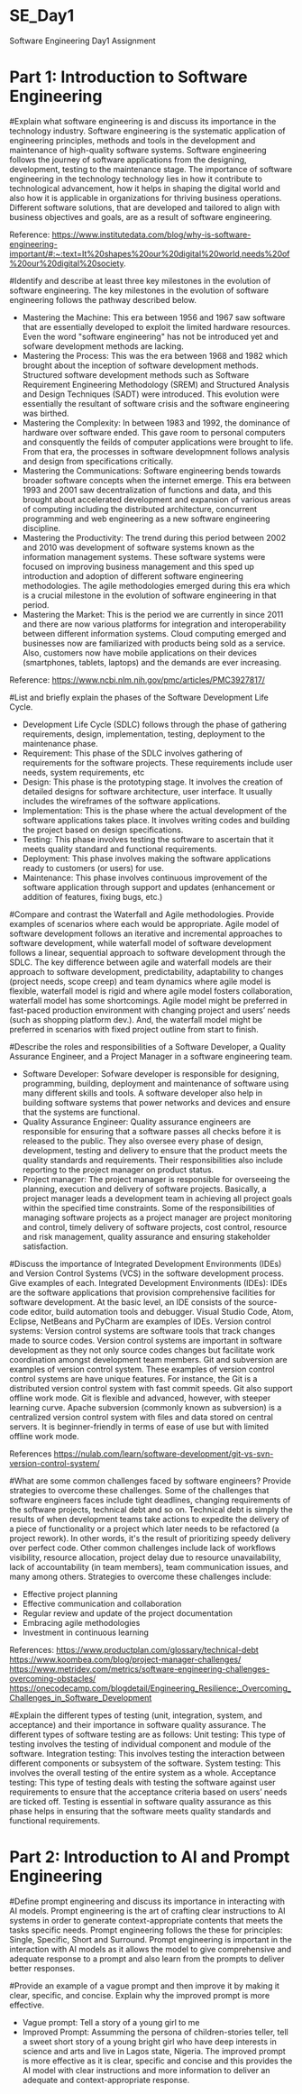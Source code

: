 # SE_Day1
Software Engineering Day1 Assignment

# Part 1: Introduction to Software Engineering

#Explain what software engineering is and discuss its importance in the technology industry.
Software engineering is the systematic application of engineering principles, methods and tools in the development and maintenance of high-quality software systems.
Software engineering follows the journey of software applications from the designing, development, testing to the maintenance stage. 
The importance of software engineering in the technology technology lies in how it contribute to technological advancement, how it helps in shaping the digital world and also how it is applicable in organizations for thriving business operations. Different software solutions, that are developed and tailored to align with business objectives and goals, are as a result of software engineering.

Reference:
https://www.institutedata.com/blog/why-is-software-engineering-important/#:~:text=It%20shapes%20our%20digital%20world,needs%20of%20our%20digital%20society.


#Identify and describe at least three key milestones in the evolution of software engineering.
The key milestones in the evolution of software engineering follows the pathway described below.
- Mastering the Machine: This era between 1956 and 1967 saw software that are essentially developed to exploit the limited hardware resources. Even the word "software engineering" has not be introduced yet and sofware development methods are lacking.
- Mastering the Process: This was the era between 1968 and 1982 which brought about the inception of software development methods. Structured software development methods such as Software Requirement Engineering Methodology (SREM) and Structured Analysis and Design Techniques (SADT) were introduced. This evolution were essentially the resultant of software crisis and the software engineering was birthed.
- Mastering the Complexity: In between 1983 and 1992, the dominance of hardware over software ended. This gave room to personal computers and consquently the feilds of computer applications were brought to life. From that era, the processes in software developmnent follows analysis and design from specifications critically.
- Mastering the Communications: Software engineering bends towards broader software concepts when the internet emerge. This era between 1993 and 2001 saw decentralization of functions and data, and this brought about accelerated development and expansion of various areas of computing including the distributed architecture, concurrent programming and web engineering as a new software engineering discipline.
- Mastering the Productivity: The trend during this period between 2002 and 2010 was development of software systems known as the information management systems. These software systems were focused on improving business management and this sped up introduction and adoption of different software engineering methodologies. The agile methodologies emerged during this era which is a crucial milestone in the evolution of software engineering in that period.
- Mastering the Market: This is the period we are currently in since 2011 and there are now various platforms for integration and interoperability between different information systems. Cloud computing emerged and businesses now are familiarized with products being sold as a service. Also, customers now have mobile applications on their devices (smartphones, tablets, laptops) and the demands are ever increasing.

Reference:
https://www.ncbi.nlm.nih.gov/pmc/articles/PMC3927817/


#List and briefly explain the phases of the Software Development Life Cycle.
- Development Life Cycle (SDLC) follows through the phase of gathering requirements, design, implementation, testing, deployment to the maintenance phase.
- Requirement: This phase of the SDLC involves gathering of requirements for the software projects. These requirements include user needs, system requirements, etc
- Design: This phase is the prototyping stage. It involves the creation of detailed designs for software architecture, user interface. It usually includes the wireframes of the software applications.
- Implementation: This is the phase where the actual development of the software applications takes place. It involves writing codes and building the project based on design specifications.
- Testing: This phase involves testing the software to ascertain that it meets quality standard and functional requirements.
- Deployment: This phase involves making the software applications ready to customers (or users) for use.
- Maintenance: This phase involves continuous improvement of the software application through support and updates (enhancement or addition of features, fixing bugs, etc.) 


#Compare and contrast the Waterfall and Agile methodologies. Provide examples of scenarios where each would be appropriate.
Agile model of software development follows an iterative and incremental approaches to software development, while waterfall model of software development 
follows a linear, sequential approach to software development through the SDLC. 
The key difference between agile and waterfall models are their approach to software development, predictability, adaptability to changes (project needs, scope creep) and team dynamics where agile model is flexible, waterfall model is rigid and where agile model fosters collaboration, waterfall model has some shortcomings.
Agile model might be preferred in fast-paced production environment with changing project and users’ needs (such as shopping platform dev.). And, the waterfall model might be preferred in scenarios with fixed project outline from start to finish.


#Describe the roles and responsibilities of a Software Developer, a Quality Assurance Engineer, and a Project Manager in a software engineering team.
- Software Developer: 
Sofware developer is responsible for designing, programming, building, deployment and maintenance of software using many different skills and tools. A software developer also help in building software systems that power networks and devices and ensure that the systems are functional. 
- Quality Assurance Engineer: 
Quality assurance engineers are responsible for ensuring that a software passes all checks before it is released to the public. They also oversee every phase of design, development, testing and delivery to ensure that the product meets the quality standards and requirements. Their responsibilities also include reporting to the project manager on product status.
- Project manager: 
The project manager is responsible for overseeing the planning, execution and delivery of software projects. Basically, a project manager leads a development team in achieving all project goals within the specified time constraints. 
Some of the responsibilities of managing software projects as a project manager are project monitoring and control, timely delivery of software projects, cost control, resource and risk management, quality assurance and ensuring stakeholder satisfaction.


#Discuss the importance of Integrated Development Environments (IDEs) and Version Control Systems (VCS) in the software development process. Give examples of each.
Integrated Development Environments (IDEs):
IDEs are the software applications that provision comprehensive facilities for software development. At the basic level, an IDE consists of the source-code editor, build automation tools and debugger. Visual Studio Code, Atom, Eclipse, NetBeans and PyCharm are examples of IDEs.
Version control systems: 
Version control systems are software tools that track changes made to source codes. Version control systems are important in software development as they not only source codes changes but facilitate work coordination amongst development team members. Git and subversion are examples of version control system. These examples of version control control systems are have unique features. For instance, the Git is a distributed version control system with fast commit speeds. Git also support offline work mode. Git is flexible and advanced, however, with steeper learning curve. Apache subversion (commonly known as subversion) is a centralized version control system with files and data stored on central servers. It is beginner-friendly in terms of ease of use but with limited offline work mode. 

References
https://nulab.com/learn/software-development/git-vs-svn-version-control-system/

#What are some common challenges faced by software engineers? Provide strategies to overcome these challenges.
Some of the challenges that software engineers faces include tight deadlines, changing requirements of the software projects, technical debt and so on. Technical debt is simply the results of when development teams take actions to expedite the delivery of a piece of functionality or a project which later needs to be refactored (a project rework). In other words, it's the result of prioritizing speedy delivery over perfect code.
Other common challenges include lack of workflows visibility, resource allocation, project delay due to resource unavailability, lack of accountability (in team members), team communication issues, and many among others.
Strategies to overcome these challenges include:
- Effective project planning
- Effective communication and collaboration
- Regular review and update of the project documentation
- Embracing agile methodologies
- Investment in continuous learning

References:
https://www.productplan.com/glossary/technical-debt
https://www.koombea.com/blog/project-manager-challenges/
https://www.metridev.com/metrics/software-engineering-challenges-overcoming-obstacles/
https://onecodecamp.com/blogdetail/Engineering_Resilience:_Overcoming_Challenges_in_Software_Development


#Explain the different types of testing (unit, integration, system, and acceptance) and their importance in software quality assurance.
The different types of software testing are as follows:
Unit testing: This type of testing involves the testing of individual component and module of the software.
Integration testing: This involves testing the interaction between different components or subsystem of the software.
System testing: This involves the overall testing of the entire system as a whole.
Acceptance testing: This type of testing deals with testing the software against user requirements to ensure that the acceptance criteria based on users’ needs are ticked off.
Testing is essential in software quality assurance as this phase helps in ensuring that the software meets quality standards and functional requirements.


# Part 2: Introduction to AI and Prompt Engineering

#Define prompt engineering and discuss its importance in interacting with AI models.
Prompt engineering is the art of crafting clear instructions to AI systems in order to generate context-appropriate contents that meets the tasks specific needs. Prompt engineering follows the these for principles: Single, Specific, Short and Surround.
Prompt engineering is important in the interaction with AI models as it allows the model to give comprehensive and adequate response to a prompt and also learn from the prompts to deliver better responses.

#Provide an example of a vague prompt and then improve it by making it clear, specific, and concise. Explain why the improved prompt is more effective.
- Vague prompt: Tell a story of a young girl to me
- Improved Prompt: Assumming the persona of children-stories teller, tell a sweet short story of a young bright girl who have deep interests in science and arts and live in Lagos state, Nigeria.
The improved prompt is more effective as it is clear, specific and concise and this provides the AI model with clear instructions and more information to deliver an adequate and context-appropriate response.
